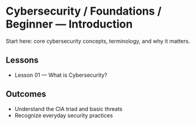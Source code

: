 # Cybersecurity / Foundations / Beginner — Introduction

Start here: core cybersecurity concepts, terminology, and why it matters.

## Lessons

- Lesson 01 — What is Cybersecurity?

## Outcomes

- Understand the CIA triad and basic threats
- Recognize everyday security practices
